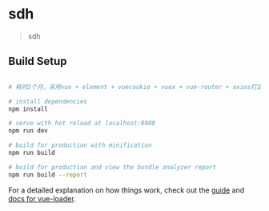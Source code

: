 # sdh

> sdh

## Build Setup

``` bash

# 耗时2个月，采用vue + element + vuecookie + vuex + vue-router + axios打造的中型erp系统。

# install dependencies
npm install

# serve with hot reload at localhost:8080
npm run dev

# build for production with minification
npm run build

# build for production and view the bundle analyzer report
npm run build --report
```

For a detailed explanation on how things work, check out the [guide](http://vuejs-templates.github.io/webpack/) and [docs for vue-loader](http://vuejs.github.io/vue-loader).

